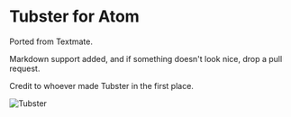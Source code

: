 # Tubster for Atom
Ported from Textmate.

Markdown support added, and if something doesn't look nice, drop a pull request.

Credit to whoever made Tubster in the first place.

![Tubster](http://i.imgur.com/GvWchzM.png)
